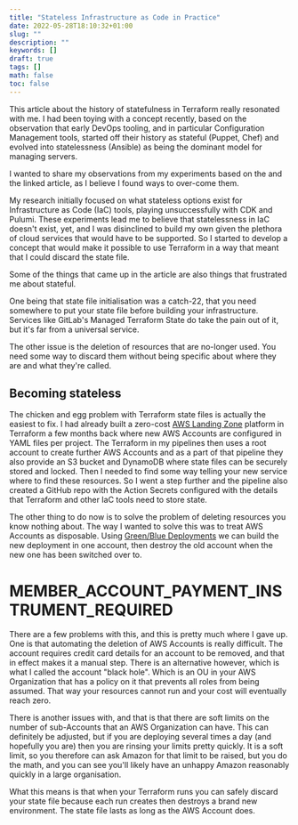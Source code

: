 ```yaml
---
title: "Stateless Infrastructure as Code in Practice"
date: 2022-05-28T18:10:32+01:00
slug: ""
description: ""
keywords: []
draft: true
tags: []
math: false
toc: false
---
```


This article about the history of statefulness in Terraform really resonated with me. I had been toying with a concept recently, based on the observation that early DevOps tooling, and in particular Configuration Management tools, started off their history as stateful (Puppet, Chef) and evolved into statelessness (Ansible) as being the dominant model for managing servers.

I wanted to share my observations from my experiments based on the and the linked article, as I believe I found ways to over-come them.

My research initially focused on what stateless options exist for Infrastructure as Code (IaC) tools, playing unsuccessfully with CDK and Pulumi. These experiments lead me to believe that statelessness in IaC doesn't exist, yet, and I was disinclined to build my own given the plethora of cloud services that would have to be supported. So I started to develop a concept that would make it possible to use Terraform in a way that meant that I could discard the state file.

Some of the things that came up in the article are also things that frustrated me about stateful.

One being that state file initialisation was a catch-22, that you need somewhere to put your state file before building your infrastructure. Services like GitLab's Managed Terraform State do take the pain out of it, but it's far from a universal service.

The other issue is the deletion of resources that are no-longer used. You need some way to discard them without being specific about where they are and what they're called.  

## Becoming stateless

The chicken and egg problem with Terraform state files is actually the easiest to fix. I had already built a zero-cost [AWS Landing Zone](https://aws.amazon.com/solutions/implementations/aws-landing-zone/) platform in Terraform a few months back where new AWS Accounts are configured in YAML files per project. The Terraform in my pipelines then uses a root account to create further AWS Accounts and as a part of that pipeline they also provide an S3 bucket and DynamoDB where state files can be securely stored and locked. Then I needed to find some way telling your new service where to find these resources. So I went a step further and the pipeline also created a GitHub repo with the Action Secrets configured with the details that Terraform and other IaC tools need to store state.

The other thing to do now is to solve the problem of deleting resources you know nothing about. The way I wanted to solve this was to treat AWS Accounts as disposable. Using [Green/Blue Deployments](https://www.redhat.com/en/topics/devops/what-is-blue-green-deployment) we can build the new deployment in one account, then destroy the old account when the new one has been switched over to.

# MEMBER_ACCOUNT_PAYMENT_INSTRUMENT_REQUIRED

There are a few problems with this, and this is pretty much where I gave up. One is that automating the deletion of AWS Accounts is really difficult. The account requires credit card details for an account to be removed, and that in effect makes it a manual step. There is an alternative however, which is what I called the account "black hole". Which is an OU in your AWS Organization that has a policy on it that prevents all roles from being assumed. That way your resources cannot run and your cost will eventually reach zero.

There is another issues with, and that is that there are soft limits on the number of sub-Accounts that an AWS Organization can have. This can definitely be adjusted, but if you are deploying several times a day (and hopefully you are) then you are rinsing your limits pretty quickly. It is a soft limit, so you therefore can ask Amazon for that limit to be raised, but you do the math, and you can see you'll likely have an unhappy Amazon reasonably quickly in a large organisation.

What this means is that when your Terraform runs you can safely discard your state file because each run creates then destroys a brand new environment. The state file lasts as long as the AWS Account does.
